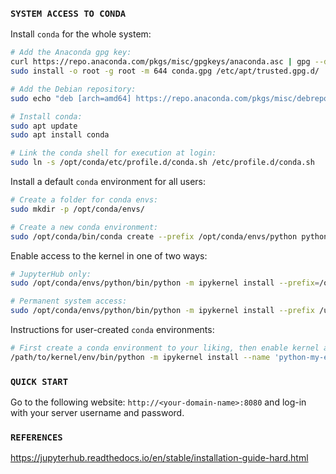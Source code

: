 ### **`SYSTEM ACCESS TO CONDA`**

Install `conda` for the whole system:

```bash
# Add the Anaconda gpg key:
curl https://repo.anaconda.com/pkgs/misc/gpgkeys/anaconda.asc | gpg --dearmor > conda.gpg 
sudo install -o root -g root -m 644 conda.gpg /etc/apt/trusted.gpg.d/

# Add the Debian repository:
sudo echo "deb [arch=amd64] https://repo.anaconda.com/pkgs/misc/debrepo/conda stable main" > /etc/apt/sources.list.d/conda.list

# Install conda:
sudo apt update
sudo apt install conda

# Link the conda shell for execution at login:
sudo ln -s /opt/conda/etc/profile.d/conda.sh /etc/profile.d/conda.sh
```

Install a default `conda` environment for all users:

```bash
# Create a folder for conda envs:
sudo mkdir -p /opt/conda/envs/

# Create a new conda environment:
sudo /opt/conda/bin/conda create --prefix /opt/conda/envs/python python=3.7 ipykernel
```

Enable access to the kernel in one of two ways:

```bash
# JupyterHub only:
sudo /opt/conda/envs/python/bin/python -m ipykernel install --prefix=/opt/jupyterhub/ --name 'python' --display-name "Python (default)"

# Permanent system access:
sudo /opt/conda/envs/python/bin/python -m ipykernel install --prefix /usr/local/ --name 'python' --display-name "Python (default)"
```

Instructions for user-created `conda` environments:

```bash
# First create a conda environment to your liking, then enable kernel access:
/path/to/kernel/env/bin/python -m ipykernel install --name 'python-my-env' --display-name "Python My Env"
```

### **`QUICK START`**

Go to the following website: `http://<your-domain-name>:8080` and log-in with your server username and password.

### **`REFERENCES`**

https://jupyterhub.readthedocs.io/en/stable/installation-guide-hard.html
